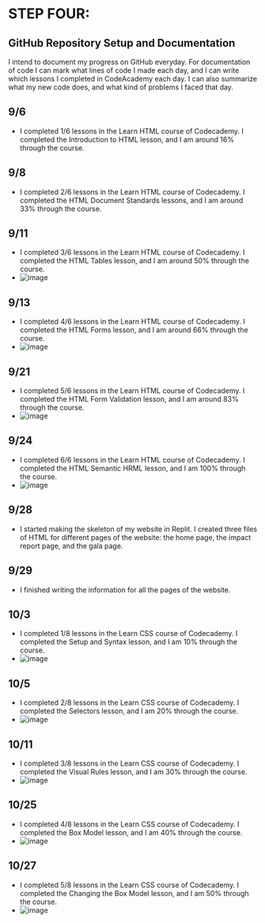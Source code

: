 # STEP FOUR:
## GitHub Repository Setup and Documentation
I intend to document my progress on GitHub everyday. For documentation of code I can mark what lines of code I made each day, and I can write which lessons I completed in CodeAcademy each day. I can also summarize what my new code does, and what kind of problems I faced that day.

## 9/6
- I completed 1/6 lessons in the Learn HTML course of Codecademy. I completed the Introduction to HTML lesson, and I am around 16% through the course.

## 9/8
- I completed 2/6 lessons in the Learn HTML course of Codecademy. I completed the HTML Document Standards lessons, and I am around 33% through the course.

## 9/11
- I completed 3/6 lessons in the Learn HTML course of Codecademy. I completed the HTML Tables lesson, and I am around 50% through the course.
- ![image](https://github.com/nononoodles/Research-Project/assets/142824877/c8258906-c41c-47bd-84ad-04d0daba09f0)

## 9/13
- I completed 4/6 lessons in the Learn HTML course of Codecademy. I completed the HTML Forms lesson, and I am around 66% through the course.
- ![image](https://github.com/nononoodles/Research-Project/assets/142824877/00e282b9-5313-4395-a967-bd3310367efd)

## 9/21
- I completed 5/6 lessons in the Learn HTML course of Codecademy. I completed the HTML Form Validation lesson, and I am around 83% through the course.
- ![image](https://github.com/nononoodles/Research-Project/assets/142824877/199f9670-3f95-4373-b46f-7e72e4f2ac56)

## 9/24
- I completed 6/6 lessons in the Learn HTML course of Codecademy. I completed the HTML Semantic HRML lesson, and I am 100% through the course.
- ![image](https://github.com/nononoodles/Research-Project/assets/142824877/fe9f06d9-b997-477e-b87f-9eee77559327)

## 9/28
- I started making the skeleton of my website in Replit. I created three files of HTML for different pages of the website: the home page, the impact report page, and the gala page.

## 9/29
- I finished writing the information for all the pages of the website.

## 10/3
- I completed 1/8 lessons in the Learn CSS course of Codecademy. I completed the Setup and Syntax lesson, and I am 10% through the course.
- ![image](https://github.com/nononoodles/Research-Project/assets/142824877/a68009e7-6ae6-43d0-bc1d-5679122cec43)

## 10/5
- I completed 2/8 lessons in the Learn CSS course of Codecademy. I completed the Selectors lesson, and I am 20% through the course.
- ![image](https://github.com/nononoodles/Research-Project/assets/142824877/cd37e5cd-5e45-4638-82f5-589fa50d5cbf)

## 10/11
- I completed 3/8 lessons in the Learn CSS course of Codecademy. I completed the Visual Rules lesson, and I am 30% through the course.
- ![image](https://github.com/nononoodles/Research-Project/assets/142824877/beb194ea-8bf4-4a8a-886a-d7aa71046931)

## 10/25
- I completed 4/8 lessons in the Learn CSS course of Codecademy. I completed the Box Model lesson, and I am 40% through the course.
- ![image](https://github.com/nononoodles/Research-Project/assets/142824877/04e5f0b0-9ef9-4d1f-85bd-2bb3c55faa78)

## 10/27
- I completed 5/8 lessons in the Learn CSS course of Codecademy. I completed the Changing the Box Model lesson, and I am 50% through the course.
- ![image](https://github.com/nononoodles/Research-Project/assets/142824877/7652d36a-d23d-4ff4-9e52-744aad63368b)


